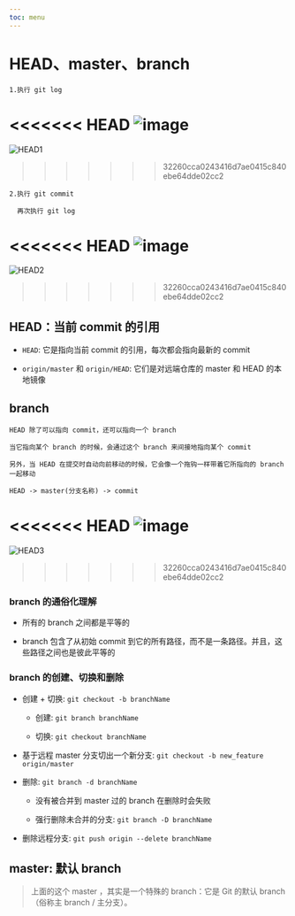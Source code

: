 ```yaml
---
toc: menu
---
```


# HEAD、master、branch

```
1.执行 git log
```

<<<<<<< HEAD
![image](images/git/1.png)
=======
![HEAD1](images/git/1.png)

> > > > > > > 32260cca0243416d7ae0415c840ebe64dde02cc2

```
2.执行 git commit

  再次执行 git log
```

<<<<<<< HEAD
![image](images/git/2.png)
=======
![HEAD2](images/git/2.png)

> > > > > > > 32260cca0243416d7ae0415c840ebe64dde02cc2

## HEAD：当前 commit 的引用

- `HEAD`: 它是指向当前 commit 的引用，每次都会指向最新的 commit

- `origin/master` 和 `origin/HEAD`: 它们是对远端仓库的 master 和 HEAD 的本地镜像

## branch

```
HEAD 除了可以指向 commit，还可以指向一个 branch

当它指向某个 branch 的时候，会通过这个 branch 来间接地指向某个 commit

另外，当 HEAD 在提交时自动向前移动的时候，它会像一个拖钩一样带着它所指向的 branch 一起移动
```

```
HEAD -> master(分支名称) -> commit
```

<<<<<<< HEAD
![image](images/git/3.png)
=======
![HEAD3](images/git/3.png)

> > > > > > > 32260cca0243416d7ae0415c840ebe64dde02cc2

### branch 的通俗化理解

- 所有的 branch 之间都是平等的

- branch 包含了从初始 commit 到它的所有路径，而不是一条路径。并且，这些路径之间也是彼此平等的

### branch 的创建、切换和删除

- 创建 + 切换: `git checkout -b branchName`

  - 创建: `git branch branchName`

  - 切换: `git checkout branchName`

- 基于远程 master 分支切出一个新分支: `git checkout -b new_feature origin/master`

- 删除: `git branch -d branchName`

  - 没有被合并到 master 过的 branch 在删除时会失败

  - 强行删除未合并的分支: `git branch -D branchName`

- 删除远程分支: `git push origin --delete branchName`

## master: 默认 branch

> 上面的这个 master ，其实是一个特殊的 branch：它是 Git 的默认 branch（俗称主 branch / 主分支）。
